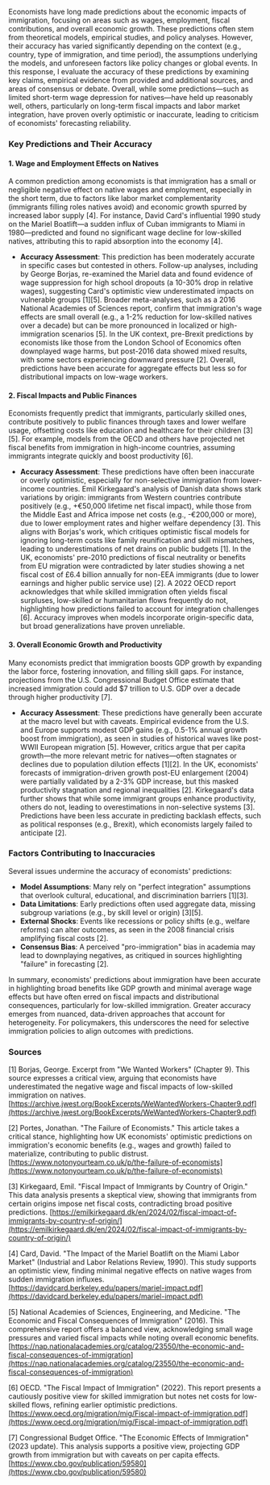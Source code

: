 Economists have long made predictions about the economic impacts of immigration, focusing on areas such as wages, employment, fiscal contributions, and overall economic growth. These predictions often stem from theoretical models, empirical studies, and policy analyses. However, their accuracy has varied significantly depending on the context (e.g., country, type of immigration, and time period), the assumptions underlying the models, and unforeseen factors like policy changes or global events. In this response, I evaluate the accuracy of these predictions by examining key claims, empirical evidence from provided and additional sources, and areas of consensus or debate. Overall, while some predictions—such as limited short-term wage depression for natives—have held up reasonably well, others, particularly on long-term fiscal impacts and labor market integration, have proven overly optimistic or inaccurate, leading to criticism of economists' forecasting reliability.

### Key Predictions and Their Accuracy

#### 1. Wage and Employment Effects on Natives
A common prediction among economists is that immigration has a small or negligible negative effect on native wages and employment, especially in the short term, due to factors like labor market complementarity (immigrants filling roles natives avoid) and economic growth spurred by increased labor supply [4]. For instance, David Card's influential 1990 study on the Mariel Boatlift—a sudden influx of Cuban immigrants to Miami in 1980—predicted and found no significant wage decline for low-skilled natives, attributing this to rapid absorption into the economy [4].

- **Accuracy Assessment**: This prediction has been moderately accurate in specific cases but contested in others. Follow-up analyses, including by George Borjas, re-examined the Mariel data and found evidence of wage suppression for high school dropouts (a 10-30% drop in relative wages), suggesting Card's optimistic view underestimated impacts on vulnerable groups [1][5]. Broader meta-analyses, such as a 2016 National Academies of Sciences report, confirm that immigration's wage effects are small overall (e.g., a 1-2% reduction for low-skilled natives over a decade) but can be more pronounced in localized or high-immigration scenarios [5]. In the UK context, pre-Brexit predictions by economists like those from the London School of Economics often downplayed wage harms, but post-2016 data showed mixed results, with some sectors experiencing downward pressure [2]. Overall, predictions have been accurate for aggregate effects but less so for distributional impacts on low-wage workers.

#### 2. Fiscal Impacts and Public Finances
Economists frequently predict that immigrants, particularly skilled ones, contribute positively to public finances through taxes and lower welfare usage, offsetting costs like education and healthcare for their children [3][5]. For example, models from the OECD and others have projected net fiscal benefits from immigration in high-income countries, assuming immigrants integrate quickly and boost productivity [6].

- **Accuracy Assessment**: These predictions have often been inaccurate or overly optimistic, especially for non-selective immigration from lower-income countries. Emil Kirkegaard's analysis of Danish data shows stark variations by origin: immigrants from Western countries contribute positively (e.g., +€50,000 lifetime net fiscal impact), while those from the Middle East and Africa impose net costs (e.g., -€200,000 or more), due to lower employment rates and higher welfare dependency [3]. This aligns with Borjas's work, which critiques optimistic fiscal models for ignoring long-term costs like family reunification and skill mismatches, leading to underestimations of net drains on public budgets [1]. In the UK, economists' pre-2010 predictions of fiscal neutrality or benefits from EU migration were contradicted by later studies showing a net fiscal cost of £6.4 billion annually for non-EEA immigrants (due to lower earnings and higher public service use) [2]. A 2022 OECD report acknowledges that while skilled immigration often yields fiscal surpluses, low-skilled or humanitarian flows frequently do not, highlighting how predictions failed to account for integration challenges [6]. Accuracy improves when models incorporate origin-specific data, but broad generalizations have proven unreliable.

#### 3. Overall Economic Growth and Productivity
Many economists predict that immigration boosts GDP growth by expanding the labor force, fostering innovation, and filling skill gaps. For instance, projections from the U.S. Congressional Budget Office estimate that increased immigration could add $7 trillion to U.S. GDP over a decade through higher productivity [7].

- **Accuracy Assessment**: These predictions have generally been accurate at the macro level but with caveats. Empirical evidence from the U.S. and Europe supports modest GDP gains (e.g., 0.5-1% annual growth boost from immigration), as seen in studies of historical waves like post-WWII European migration [5]. However, critics argue that per capita growth—the more relevant metric for natives—often stagnates or declines due to population dilution effects [1][2]. In the UK, economists' forecasts of immigration-driven growth post-EU enlargement (2004) were partially validated by a 2-3% GDP increase, but this masked productivity stagnation and regional inequalities [2]. Kirkegaard's data further shows that while some immigrant groups enhance productivity, others do not, leading to overestimations in non-selective systems [3]. Predictions have been less accurate in predicting backlash effects, such as political responses (e.g., Brexit), which economists largely failed to anticipate [2].

### Factors Contributing to Inaccuracies
Several issues undermine the accuracy of economists' predictions:
- **Model Assumptions**: Many rely on "perfect integration" assumptions that overlook cultural, educational, and discrimination barriers [1][3].
- **Data Limitations**: Early predictions often used aggregate data, missing subgroup variations (e.g., by skill level or origin) [3][5].
- **External Shocks**: Events like recessions or policy shifts (e.g., welfare reforms) can alter outcomes, as seen in the 2008 financial crisis amplifying fiscal costs [2].
- **Consensus Bias**: A perceived "pro-immigration" bias in academia may lead to downplaying negatives, as critiqued in sources highlighting "failure" in forecasting [2].

In summary, economists' predictions about immigration have been accurate in highlighting broad benefits like GDP growth and minimal average wage effects but have often erred on fiscal impacts and distributional consequences, particularly for low-skilled immigration. Greater accuracy emerges from nuanced, data-driven approaches that account for heterogeneity. For policymakers, this underscores the need for selective immigration policies to align outcomes with predictions.

### Sources
[1] Borjas, George. Excerpt from "We Wanted Workers" (Chapter 9). This source expresses a critical view, arguing that economists have underestimated the negative wage and fiscal impacts of low-skilled immigration on natives. [https://archive.jwest.org/BookExcerpts/WeWantedWorkers-Chapter9.pdf](https://archive.jwest.org/BookExcerpts/WeWantedWorkers-Chapter9.pdf)

[2] Portes, Jonathan. "The Failure of Economists." This article takes a critical stance, highlighting how UK economists' optimistic predictions on immigration's economic benefits (e.g., wages and growth) failed to materialize, contributing to public distrust. [https://www.notonyourteam.co.uk/p/the-failure-of-economists](https://www.notonyourteam.co.uk/p/the-failure-of-economists)

[3] Kirkegaard, Emil. "Fiscal Impact of Immigrants by Country of Origin." This data analysis presents a skeptical view, showing that immigrants from certain origins impose net fiscal costs, contradicting broad positive predictions. [https://emilkirkegaard.dk/en/2024/02/fiscal-impact-of-immigrants-by-country-of-origin/](https://emilkirkegaard.dk/en/2024/02/fiscal-impact-of-immigrants-by-country-of-origin/)

[4] Card, David. "The Impact of the Mariel Boatlift on the Miami Labor Market" (Industrial and Labor Relations Review, 1990). This study supports an optimistic view, finding minimal negative effects on native wages from sudden immigration influxes. [https://davidcard.berkeley.edu/papers/mariel-impact.pdf](https://davidcard.berkeley.edu/papers/mariel-impact.pdf)

[5] National Academies of Sciences, Engineering, and Medicine. "The Economic and Fiscal Consequences of Immigration" (2016). This comprehensive report offers a balanced view, acknowledging small wage pressures and varied fiscal impacts while noting overall economic benefits. [https://nap.nationalacademies.org/catalog/23550/the-economic-and-fiscal-consequences-of-immigration](https://nap.nationalacademies.org/catalog/23550/the-economic-and-fiscal-consequences-of-immigration)

[6] OECD. "The Fiscal Impact of Immigration" (2022). This report presents a cautiously positive view for skilled immigration but notes net costs for low-skilled flows, refining earlier optimistic predictions. [https://www.oecd.org/migration/mig/Fiscal-impact-of-immigration.pdf](https://www.oecd.org/migration/mig/Fiscal-impact-of-immigration.pdf)

[7] Congressional Budget Office. "The Economic Effects of Immigration" (2023 update). This analysis supports a positive view, projecting GDP growth from immigration but with caveats on per capita effects. [https://www.cbo.gov/publication/59580](https://www.cbo.gov/publication/59580)